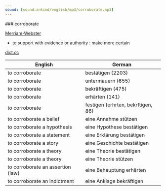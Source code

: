 ```yaml
---
sound: [sound:ankimd/english/mp3/corroborate.mp3]
---
```


\### corroborate

[Merriam-Webster](https://www.merriam-webster.com/dictionary/corroborate)

- to support with evidence or authority : make more certain

[dict.cc](https://www.dict.cc/corroborate)

| English        | German       |
| -------------- | ------------ |
| to corroborate | bestätigen (2203) |
| to corroborate | untermauern (655) |
| to corroborate | bekräftigen (475) |
| to corroborate | erhärten (141) |
| to corroborate | festigen (erhrten, bekrftigen, 86) |
| to corroborate a belief | eine Annahme stützen |
| to corroborate a hypothesis | eine Hypothese bestätigen |
| to corroborate a statement | eine Erklärung bestätigen |
| to corroborate a story | eine Geschichte bestätigen |
| to corroborate a theory | eine Theorie bestätigen |
| to corroborate a theory | eine Theorie stützen |
| to corroborate an assertion (law) | eine Behauptung erhärten |
| to corroborate an indictment | eine Anklage bekräftigen |
